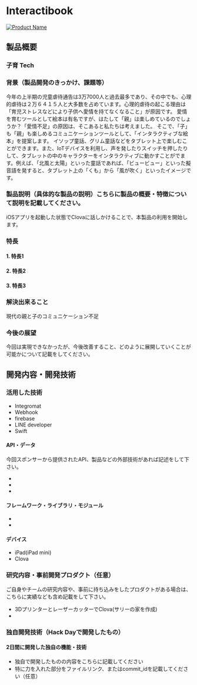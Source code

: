 # Interactibook

[![Product Name](image.png)](https://www.youtube.com/watch?v=G5rULR53uMk)

## 製品概要
### 子育 Tech

### 背景（製品開発のきっかけ、課題等）
今年の上半期の児童虐待通告は3万7000人と過去最多であり、その中でも、心理的虐待は２万６４１５人と大多数を占めています。心理的虐待の起こる理由は「育児ストレスなどにより子供へ愛情を持てなくなること」が原因です。
愛情を育むツールとして絵本は有名ですが、はたして「親」は楽しめているのでしょうか？「愛情不足」の原因は、そこあると私たちは考えました。
そこで、「子」も「親」も楽しめるコミュニケーションツールとして、「インタラクティブな絵本」を提案します。
イソップ童話、グリム童話などをタブレット上で楽しむことができます。また、IoTデバイスを利用し、声を発したりスイッチを押したりして、タブレットの中のキャラクターをインタラクティブに動かすことがでます。例えば、「北風と太陽」といった童話であれば、「ビュービュー」といった擬音語を発すると、タブレット上の「くも」から「風が吹く」といったイメージです。

### 製品説明（具体的な製品の説明）こちらに製品の概要・特徴について説明を記載してください。
iOSアプリを起動した状態でClovaに話しかけることで、本製品の利用を開始します。


### 特長

#### 1. 特長1

#### 2. 特長2

#### 3. 特長3

### 解決出来ること
現代の親と子のコミュニケーション不足

### 今後の展望
今回は実現できなかったが、今後改善すること、どのように展開していくことが可能かについて記載をしてください。


## 開発内容・開発技術
### 活用した技術
* Integromat
* Webhook
* firebase
* LINE developer
* Swift

#### API・データ
今回スポンサーから提供されたAPI、製品などの外部技術があれば記述をして下さい。

*
*
*

#### フレームワーク・ライブラリ・モジュール
*
*

#### デバイス
* iPad(iPad mini)
* Clova


### 研究内容・事前開発プロダクト（任意）
ご自身やチームの研究内容や、事前に持ち込みをしたプロダクトがある場合は、こちらに実績なども含め記載をして下さい。

* 3DプリンターとレーザーカッターでClova(サリーの家を作成)
*


### 独自開発技術（Hack Dayで開発したもの）
#### 2日間に開発した独自の機能・技術
* 独自で開発したものの内容をこちらに記載してください
* 特に力を入れた部分をファイルリンク、またはcommit_idを記載してください（任意）
